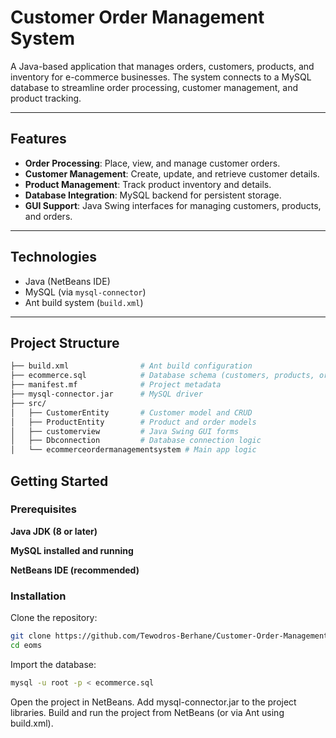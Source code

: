 # Customer Order Management System  

A Java-based application that manages orders, customers, products, and inventory for e-commerce businesses. The system connects to a MySQL database to streamline order processing, customer management, and product tracking.  

---

## Features  

- **Order Processing**: Place, view, and manage customer orders.  
- **Customer Management**: Create, update, and retrieve customer details.  
- **Product Management**: Track product inventory and details.  
- **Database Integration**: MySQL backend for persistent storage.  
- **GUI Support**: Java Swing interfaces for managing customers, products, and orders.  

---

## Technologies  

- Java (NetBeans IDE)  
- MySQL (via `mysql-connector`)  
- Ant build system (`build.xml`)  

---

## Project Structure  

```bash
├── build.xml                # Ant build configuration
├── ecommerce.sql            # Database schema (customers, products, orders)
├── manifest.mf              # Project metadata
├── mysql-connector.jar      # MySQL driver
├── src/
│   ├── CustomerEntity       # Customer model and CRUD
│   ├── ProductEntity        # Product and order models
│   ├── customerview         # Java Swing GUI forms
│   ├── Dbconnection         # Database connection logic
│   └── ecommerceordermanagementsystem # Main app logic
```

## Getting Started

### Prerequisites

**Java JDK (8 or later)**

**MySQL installed and running**

**NetBeans IDE (recommended)**

### Installation

Clone the repository:
```bash
git clone https://github.com/Tewodros-Berhane/Customer-Order-Management-With-JAVA.git
cd eoms
```
Import the database:
```bash
mysql -u root -p < ecommerce.sql
```
Open the project in NetBeans.
Add mysql-connector.jar to the project libraries.
Build and run the project from NetBeans (or via Ant using build.xml).
